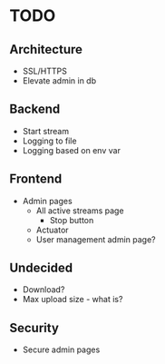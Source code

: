 # TODO

## Architecture
* SSL/HTTPS
* Elevate admin in db

## Backend
* Start stream
* Logging to file
* Logging based on env var


## Frontend
* Admin pages
  * All active streams page
    * Stop button
  * Actuator
  * User management admin page?

## Undecided
* Download?
* Max upload size - what is?


## Security
* Secure admin pages
